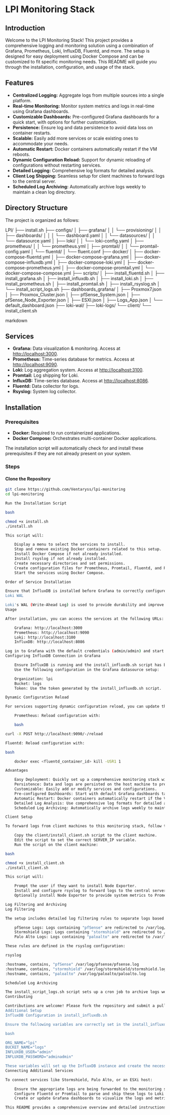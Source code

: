 # LPI Monitoring Stack

## Introduction

Welcome to the LPI Monitoring Stack! This project provides a comprehensive logging and monitoring solution using a combination of Grafana, Prometheus, Loki, InfluxDB, Fluentd, and more. The setup is designed for easy deployment using Docker Compose and can be customized to fit specific monitoring needs. This README will guide you through the installation, configuration, and usage of the stack.

## Features

- **Centralized Logging:** Aggregate logs from multiple sources into a single platform.
- **Real-time Monitoring:** Monitor system metrics and logs in real-time using Grafana dashboards.
- **Customizable Dashboards:** Pre-configured Grafana dashboards for a quick start, with options for further customization.
- **Persistence:** Ensure log and data persistence to avoid data loss on container restarts.
- **Scalable:** Easily add more services or scale existing ones to accommodate your needs.
- **Automatic Restart:** Docker containers automatically restart if the VM reboots.
- **Dynamic Configuration Reload:** Support for dynamic reloading of configurations without restarting services.
- **Detailed Logging:** Comprehensive log formats for detailed analysis.
- **Client Log Shipping:** Seamless setup for client machines to forward logs to the central server.
- **Scheduled Log Archiving:** Automatically archive logs weekly to maintain a clean log directory.

## Directory Structure

The project is organized as follows:

LPI/
├── install.sh
├── configs/
│ ├── grafana/
│ │ └── provisioning/
│ │ ├── dashboards/
│ │ │ └── dashboard.yaml
│ │ └── datasources/
│ │ └── datasource.yaml
│ ├── loki/
│ │ └── loki-config.yaml
│ ├── prometheus/
│ │ └── prometheus.yml
│ ├── promtail/
│ │ └── promtail-config.yaml
│ └── fluentd/
│ └── fluent.conf
├── docker/
│ ├── docker-compose-fluentd.yml
│ ├── docker-compose-grafana.yml
│ ├── docker-compose-influxdb.yml
│ ├── docker-compose-loki.yml
│ ├── docker-compose-prometheus.yml
│ ├── docker-compose-promtail.yml
│ └── docker-compose-compose.yml
├── scripts/
│ ├── install_fluentd.sh
│ ├── install_grafana.sh
│ ├── install_influxdb.sh
│ ├── install_loki.sh
│ ├── install_prometheus.sh
│ ├── install_promtail.sh
│ ├── install_rsyslog.sh
│ └── install_script_logs.sh
├── dashboards_grafana/
│ ├── Proxmox7.json
│ ├── Proxmox_Cluster.json
│ ├── pfSense_System.json
│ ├── pfSense_Node_Exporter.json
│ ├── ESXI.json
│ ├── Logs_App.json
│ └── default_dashboard.json
├── loki-wal/
├── loki-logs/
└── client/
└── install_client.sh

markdown


## Services

- **Grafana:** Data visualization & monitoring. Access at [http://localhost:3000](http://localhost:3000).
- **Prometheus:** Time-series database for metrics. Access at [http://localhost:9090](http://localhost:9090).
- **Loki:** Log aggregation system. Access at [http://localhost:3100](http://localhost:3100).
- **Promtail:** Log shipping for Loki.
- **InfluxDB:** Time-series database. Access at [http://localhost:8086](http://localhost:8086).
- **Fluentd:** Data collector for logs.
- **Rsyslog:** System log collector.

## Installation

### Prerequisites

- **Docker:** Required to run containerized applications.
- **Docker Compose:** Orchestrates multi-container Docker applications.

The installation script will automatically check for and install these prerequisites if they are not already present on your system.

### Steps

#### Clone the Repository

```bash
git clone https://github.com/Ventaryss/lpi-monitoring
cd lpi-monitoring

Run the Installation Script

bash

chmod +x install.sh
./install.sh

This script will:

    Display a menu to select the services to install.
    Stop and remove existing Docker containers related to this setup.
    Install Docker Compose if not already installed.
    Install rsyslog if not already installed.
    Create necessary directories and set permissions.
    Create configuration files for Prometheus, Promtail, Fluentd, and Rsyslog.
    Start the services using Docker Compose.

Order of Service Installation

Ensure that InfluxDB is installed before Grafana to correctly configure Grafana's connection to InfluxDB using the generated token.
Loki WAL

Loki's WAL (Write-Ahead Log) is used to provide durability and improve performance. It ensures that incoming log entries are first written to a log file before being processed and stored. This helps in data recovery in case of a system crash or failure. The loki-wal directory is used to store these log files.
Usage

After installation, you can access the services at the following URLs:

    Grafana: http://localhost:3000
    Prometheus: http://localhost:9090
    Loki: http://localhost:3100
    InfluxDB: http://localhost:8086

Log in to Grafana with the default credentials (admin/admin) and start customizing your dashboards.
Configuring InfluxDB Connection in Grafana

    Ensure InfluxDB is running and the install_influxdb.sh script has been executed.
    Use the following configuration in the Grafana datasource setup:

    Organization: lpi
    Bucket: logs
    Token: Use the token generated by the install_influxdb.sh script.

Dynamic Configuration Reload

For services supporting dynamic configuration reload, you can update their configurations without restarting the containers:

    Prometheus: Reload configuration with:

    bash

curl -X POST http://localhost:9090/-/reload

Fluentd: Reload configuration with:

bash

    docker exec <fluentd_container_id> kill -USR1 1

Advantages

    Easy Deployment: Quickly set up a comprehensive monitoring stack with a single script.
    Persistence: Data and logs are persisted on the host machine to prevent data loss.
    Customizable: Easily add or modify services and configurations.
    Pre-configured Dashboards: Start with default Grafana dashboards tailored for your monitoring needs.
    Automatic Restart: Docker containers automatically restart if the VM reboots.
    Detailed Log Analysis: Use comprehensive log formats for detailed analysis.
    Scheduled Log Archiving: Automatically archive logs weekly to maintain a clean log directory.

Client Setup

To forward logs from client machines to this monitoring stack, follow these steps:

    Copy the client/install_client.sh script to the client machine.
    Edit the script to set the correct SERVER_IP variable.
    Run the script on the client machine:

bash

chmod +x install_client.sh
./install_client.sh

This script will:

    Prompt the user if they want to install Node Exporter.
    Install and configure rsyslog to forward logs to the central server.
    Optionally install Node Exporter to provide system metrics to Prometheus.

Log Filtering and Archiving
Log Filtering

The setup includes detailed log filtering rules to separate logs based on their source and content:

    pfSense Logs: Logs containing "pfSense" are redirected to /var/log/pfsense/pfsense.log.
    Stormshield Logs: Logs containing "stormshield" are redirected to /var/log/stormshield/stormshield.log.
    Palo Alto Logs: Logs containing "paloalto" are redirected to /var/log/paloalto/paloalto.log.

These rules are defined in the rsyslog configuration:

rsyslog

:hostname, contains, "pfSense" /var/log/pfsense/pfsense.log
:hostname, contains, "stormshield" /var/log/stormshield/stormshield.log
:hostname, contains, "paloalto" /var/log/paloalto/paloalto.log

Scheduled Log Archiving

The install_script_logs.sh script sets up a cron job to archive logs weekly. It runs every Monday at 6 AM, compressing logs from the previous week and storing them in the loki-logs directory.
Contributing

Contributions are welcome! Please fork the repository and submit a pull request with your changes. Ensure your code adheres to the project's coding standards and includes relevant tests.
Additional Setup
InfluxDB Configuration in install_influxdb.sh

Ensure the following variables are correctly set in the install_influxdb.sh script:

bash

ORG_NAME="lpi"
BUCKET_NAME="logs"
INFLUXDB_USER="admin"
INFLUXDB_PASSWORD="adminadmin"

These variables will set up the InfluxDB instance and create the necessary organization and bucket. The script will also output the generated token, which you should use in Grafana's datasource configuration.
Connecting Additional Services

To connect services like Stormshield, Palo Alto, or an ESXi host:

    Ensure the appropriate logs are being forwarded to the monitoring stack using rsyslog or another logging agent.
    Configure Fluentd or Promtail to parse and ship these logs to Loki.
    Create or update Grafana dashboards to visualize the logs and metrics from these sources.

This README provides a comprehensive overview and detailed instructions for setting up and using the LPI Monitoring Stack. For more information or troubleshooting, refer to the individual service documentation included within each configuration file.
